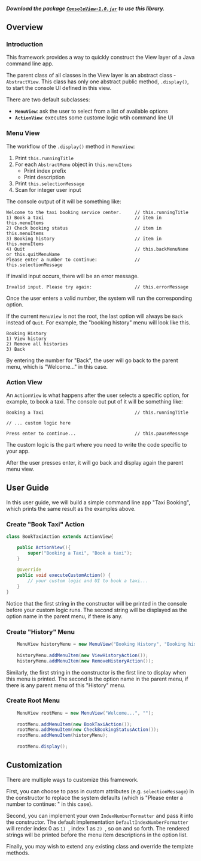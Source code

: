 #### *Download the package [`ConsoleView-1.0.jar`](https://github.com/nathanielove/Java-Console-View/blob/master/ConsoleView-1.0.jar?raw=true) to use this library.* 

## Overview

### Introduction

This framework provides a way to quickly construct the View layer of a Java command line app.

The parent class of all classes in the View layer is an abstract class - `AbstractView`. This class has only one abstract public method, `.display()`, to start the console UI defined in this view.

There are two default subclasses:

* **`MenuView`**: ask the user to select from a list of available options 
* **`ActionView`**: executes some custome logic wtih command line UI

### Menu View

The workflow of the `.display()` method in `MenuView`:

1. Print `this.runningTitle`
1. For each `AbstractMenu` object in `this.menuItems`
	* Print index prefix
	* Print description
1. Print `this.selectionMessage`
1. Scan for integer user input

The console output of it will be something like:

```text
Welcome to the taxi booking service center.		// this.runningTitle
1) Book a taxi									// item in this.menuItems
2) Check booking status							// item in this.menuItems
3) Booking history								// item in this.menuItems
4) Quit											// this.backMenuName or this.quitMenuName
Please enter a number to continue: 				// this.selectionMessage
```

If invalid input occurs, there will be an error message.

```text
Invalid input. Please try again: 				// this.errorMessage
```

Once the user enters a valid number, the system will run the corresponding option.

If the current `MenuView` is not the root, the last option will always be `Back` instead of `Quit`. For example, the "booking history" menu will look like this.

```text
Booking History
1) View history
2) Remove all histories
3) Back
```
By entering the number for "Back", the user will go back to the parent menu, which is "Welcome..." in this case.

### Action View

An `ActionView` is what happens after the user selects a specific option, for example, to book a taxi. The console out put of it will be something like:

```text
Booking a Taxi									// this.runningTitle

// ... custom logic here

Press enter to continue...						// this.pauseMessage

```

The custom logic is the part where you need to write the code specific to your app.

After the user presses enter, it will go back and display again the parent menu view.


## User Guide

In this user guide, we will build a simple command line app "Taxi Booking", which prints the same result as the examples above.

### Create "Book Taxi" Action

```java
class BookTaxiAction extends ActionView{

	public ActionView(){
		super("Booking a Taxi", "Book a taxi");
	}
	
	@override
	public void executeCustomAction() {
		// your custom logic and UI to book a taxi...
	}
}
```

Notice that the first string in the constructor will be printed in the console before your custom logic runs. The second string will be displayed as the option name in the parent menu, if there is any.

### Create "History" Menu

```java
	MenuView historyMenu = new MenuView("Booking History", "Booking history");
	
	historyMenu.addMenuItem(new ViewHistoryAction());
	historyMenu.addMenuItem(new RemoveHistoryAction());
```

Similarly, the first string in the constructor is the first line to display when this menu is printed. The second is the option name in the parent menu, if there is any parent menu of this "History" menu.

### Create Root Menu

```java
	MenuView rootMenu = new MenuView("Welcome...", "");
	
	rootMenu.addMenuItem(new BookTaxiAction());
	rootMenu.addMenuItem(new CheckBookingStatusAction());
	rootMenu.addMenuItem(historyMenu);
	
	rootMenu.display();
```

## Customization

There are multiple ways to customize this framework.

First, you can choose to pass in custom attributes (e.g. `selectionMessage`) in the constructor to replace the system defaults (which is "Please enter a number to continue: " in this case).

Second, you can implement your own `IndexNumberFormatter` and pass it into the constructor. The default implementation `DefaultIndexNumberFormatter` will render index 0 as `1) `, index 1 as `2) `, so on and so forth. The rendered strings will be printed before the menu item descriptions in the option list.

Finally, you may wish to extend any existing class and override the template methods.
